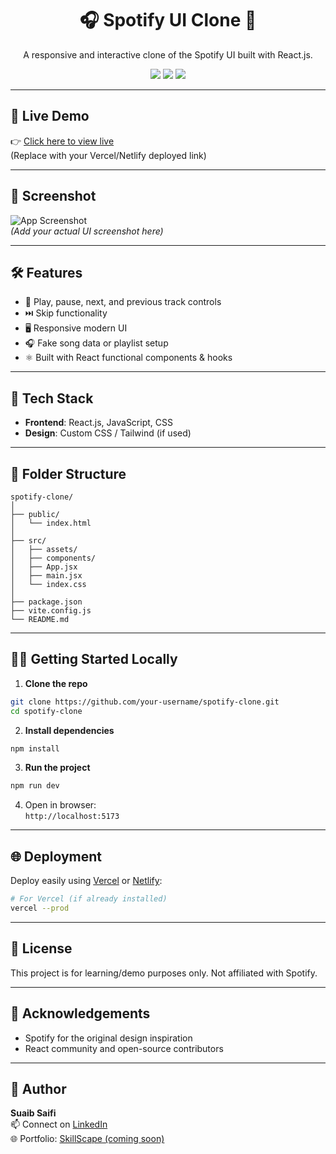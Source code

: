
<h1 align="center">🎧 Spotify UI Clone 🎵</h1>
<p align="center">
  A responsive and interactive clone of the Spotify UI built with React.js.
</p>

<div align="center">
  <img src="https://img.shields.io/badge/React.js-UI-blue?style=for-the-badge&logo=react" />
  <img src="https://img.shields.io/badge/JavaScript-ES6-yellow?style=for-the-badge&logo=javascript" />
  <img src="https://img.shields.io/badge/Spotify-Clone-green?style=for-the-badge&logo=spotify" />
</div>

---

## 🚀 Live Demo

👉 [Click here to view live](https://your-live-site.vercel.app)  
(Replace with your Vercel/Netlify deployed link)

---

## 📸 Screenshot

![App Screenshot](./screenshot.png)  
*(Add your actual UI screenshot here)*

---

## 🛠️ Features

- 🎵 Play, pause, next, and previous track controls  
- ⏭️ Skip functionality  
- 🖥️ Responsive modern UI  
- 🎧 Fake song data or playlist setup  
- ⚛️ Built with React functional components & hooks

---

## 🔧 Tech Stack

- **Frontend**: React.js, JavaScript, CSS  
- **Design**: Custom CSS / Tailwind (if used)

---

## 📁 Folder Structure

```
spotify-clone/
│
├── public/
│   └── index.html
│
├── src/
│   ├── assets/
│   ├── components/
│   ├── App.jsx
│   ├── main.jsx
│   └── index.css
│
├── package.json
├── vite.config.js
└── README.md
```

---

## 🧑‍💻 Getting Started Locally

1. **Clone the repo**
```bash
git clone https://github.com/your-username/spotify-clone.git
cd spotify-clone
```

2. **Install dependencies**
```bash
npm install
```

3. **Run the project**
```bash
npm run dev
```

4. Open in browser:  
`http://localhost:5173`

---

## 🌐 Deployment

Deploy easily using [Vercel](https://vercel.com/) or [Netlify](https://netlify.com/):

```bash
# For Vercel (if already installed)
vercel --prod
```

---

## 📄 License

This project is for learning/demo purposes only. Not affiliated with Spotify.

---

## 🙌 Acknowledgements

- Spotify for the original design inspiration  
- React community and open-source contributors

---

## 👤 Author

**Suaib Saifi**  
📫 Connect on [LinkedIn](https://www.linkedin.com/)  
🌐 Portfolio: [SkillScape (coming soon)](https://skillscape.dev)
